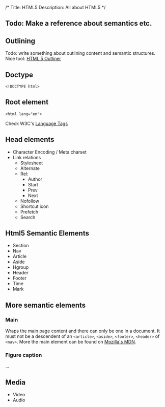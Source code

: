 /*
Title: HTML5
Description: All about HTML5
*/


## Todo: Make a reference about semantics etc.


## Outlining

Todo: write something about outlining content and semantic structures. Nice tool: [HTML 5 Outliner](http://gsnedders.html5.org/outliner/)


## Doctype

	<!DOCTYPE html>


## Root element

	<html lang="en">

Check W3C's [Language Tags](http://www.w3.org/International/questions/qa-choosing-language-tags)


## Head elements

- Character Encoding / Meta charset
- Link relations
	- Stylesheet
	- Alternate
	- Rel: 
		- Author
		- Start
		- Prev
		- Next
	- Nofollow
	- Shortcut icon
	- Prefetch
	- Search


## Html5 Semantic Elements

- Section
- Nav
- Article
- Aside
- Hgroup
- Header
- Footer
- Time
- Mark


## More semantic elements

### Main

Wraps the main page content and there can only be one in a document. It must not be a descendent of an `<article>`, `<aside>`, `<footer>`, `<header>` of `<nav>`. More the main element can be found on [Mozilla's MDN](https://developer.mozilla.org/en-US/docs/Web/HTML/Element/main).

### Figure caption

...


## Media

- Video
- Audio
